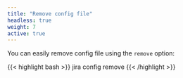 ```yaml
---
title: "Remove config file"
headless: true
weight: 7
active: true
---
```


You can easily remove config file using the `remove` option:

{{< highlight bash >}}
jira config remove
{{< /highlight >}}

